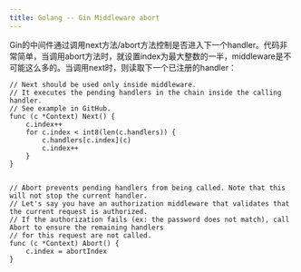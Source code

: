 ```yaml
---
title: Golang -- Gin Middleware abort
---
```


Gin的中间件通过调用next方法/abort方法控制是否进入下一个handler。代码非常简单，当调用abort方法时，就设置index为最大整数的一半，middleware是不可能这么多的。当调用next时，则读取下一个已注册的handler：
```
// Next should be used only inside middleware.
// It executes the pending handlers in the chain inside the calling handler.
// See example in GitHub.
func (c *Context) Next() {
	c.index++
	for c.index < int8(len(c.handlers)) {
		c.handlers[c.index](c)
		c.index++
	}
}


// Abort prevents pending handlers from being called. Note that this will not stop the current handler.
// Let's say you have an authorization middleware that validates that the current request is authorized.
// If the authorization fails (ex: the password does not match), call Abort to ensure the remaining handlers
// for this request are not called.
func (c *Context) Abort() {
	c.index = abortIndex
}
```
